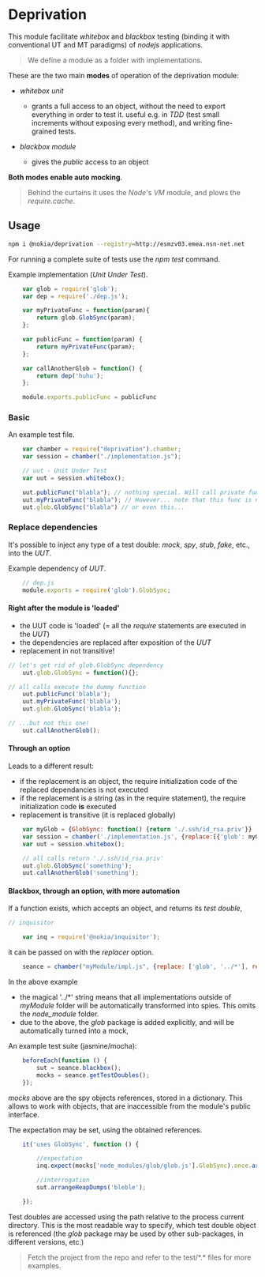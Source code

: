 # Deprivation

This module facilitate *whitebox* and *blackbox* testing (binding it with conventional UT and MT paradigms) of *nodejs* applications.

 > We define a module as a folder with implementations.

These are the two main **modes** of operation of the deprivation module:

- *whitebox unit*
  - grants a full access to an object, without the need to export everything in order to test it.
    useful e.g. in *TDD* (test small increments without exposing every method), and writing fine-grained tests.

- *blackbox module*
  - gives the *public* access to an object

**Both modes enable auto mocking**.

 > Behind the curtains it uses the *Node*'s *VM* module, and plows the *require.cache*.

## Usage

```bash
npm i @nokia/deprivation --registry=http://esmzv03.emea.nsn-net.net
```
For running a complete suite of tests use the *npm test* command.


Example implementation (*Unit Under Test*).

```javascript
    var glob = require('glob');
    var dep = require('./dep.js');

    var myPrivateFunc = function(param){
        return glob.GlobSync(param);
    };

    var publicFunc = function(param) {
        return myPrivateFunc(param);
    };

    var callAnotherGlob = function() {
        return dep('huhu');
    };

    module.exports.publicFunc = publicFunc
```

### Basic

An example test file.

```javascript
    var chamber = require("deprivation").chamber;
    var session = chamber("./implementation.js");

    // uut - Unit Under Test
    var uut = session.whitebox();

    uut.publicFunc("blabla"); // nothing special. Will call private func, which calls the original glob.GlobSync.
    uut.myPrivateFunc("blabla"); // However... note that this func is not exported, but still accessible in a test!
    uut.glob.GlobSync("blabla") // or even this...
```

### Replace dependencies

It's possible to inject any type of a test double: *mock*, *spy*, *stub*, *fake*, etc., into the *UUT*.


Example dependency of *UUT*.
```javascript
    // dep.js
    module.exports = require('glob').GlobSync;
```



#### Right after the module is 'loaded'

 - the UUT code is 'loaded' (= all the *require* statements are executed in the *UUT*)
 - the dependencies are replaced after exposition of the *UUT*
 - replacement in not transitive!

```javascript
// let's get rid of glob.GlobSync dependency
    uut.glob.GlobSync = function(){};

// all calls execute the dummy function
    uut.publicFunc('blabla');
    uut.myPrivateFunc('blabla');
    uut.glob.GlobSync('blabla');

// ...but not this one!
    uut.callAnotherGlob();

```

#### Through an option

Leads to a different result:
 - if the replacement is an object, the require initialization code of the replaced dependancies is not executed
 - if the replacement is a string (as in the require statement), the require initialization code **is** executed
 - replacement is transitive (it is replaced globally)

```javascript
    var myGlob = {GlobSync: function() {return './.ssh/id_rsa.priv'}}
    var session = chamber('./implementation.js', {replace:[{'glob': myGlob}]});
    var uut = session.whitebox();

    // all calls return './.ssh/id_rsa.priv'
    uut.glob.GlobSync('something');
    uut.callAnotherGlob('something');
```
#### Blackbox, through an option, with more automation

If a function exists, which accepts an object, and returns its *test double*,

```javascript
// inquisitor

    var inq = require('@nokia/inquisitor');

```
it can be passed on with the *replacer* option.

```javascript
    seance = chamber("myModule/impl.js", {replace: ['glob', '../*'], replacer: inq.mockify});
```

In the above example
 - the magical '../\*' string means that all implementations outside of *myModule* folder will be automatically transformed into spies. This omits the *node_module* folder.
 - due to the above, the *glob* package is added explicitly, and will be automatically turned into a mock,

An example test suite (jasmine/mocha):

```javascript
    beforeEach(function () {
        sut = seance.blackbox();
        mocks = seance.getTestDoubles();
    });
```
*mocks* above are the spy objects references, stored in a dictionary. This allows to work with objects, that are inaccessible from the module's public interface.

The expectation may be set, using the obtained references.

```javascript
    it('uses GlobSync', function () {

        //expectation
        inq.expect(mocks['node_modules/glob/glob.js'].GlobSync).once.args('bleble');

        //interrogation
        sut.arrangeHeapDumps('bleble');

    });
```

Test doubles are accessed using the path relative to the process current directory. This is the most readable way to specify, which test double object is referenced (the *glob* package may be used by other sub-packages, in different versions, etc.)

 > Fetch the project from the repo and refer to the test/\*.\* files for more examples.
